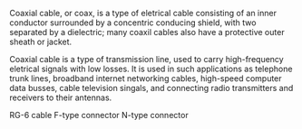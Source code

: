 Coaxial cable, or coax, is a type of eletrical cable consisting of an inner conductor surrounded by a concentric conducing shield, with two separated by a dielectric; many coaxil cables also have a protective outer sheath or jacket.

Coaxial cable is a type of transmission line, used to carry high-frequency eletrical signals with low losses. It is used in such applications as telephone trunk lines, broadband internet networking cables, high-speed computer data busses, cable television singals, and connecting radio transmitters and receivers to their antennas.


RG-6 cable 
F-type connector
N-type connector